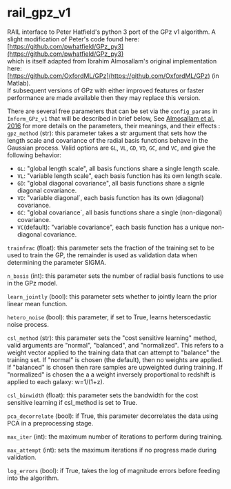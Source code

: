 # rail_gpz_v1
RAIL interface to Peter Hatfield's python 3 port of the GPz v1 algorithm.  A slight modification of Peter's code found here: <br>
[https://github.com/pwhatfield/GPz_py3](https://github.com/pwhatfield/GPz_py3)<br>
which is itself adapted from Ibrahim Almosallam's original implementation here:<br>
[https://github.com/OxfordML/GPz](https://github.com/OxfordML/GPz) (in Matlab).<br>
If subsequent versions of GPz with either improved features or faster performance are made available then they may replace this version.

There are several free parameters that can be set via the `config_params` in `Inform_GPz_v1` that will be described in brief below, See [Almosallam et al. 2016](https://ui.adsabs.harvard.edu/abs/2016MNRAS.462..726A/abstract) for more details on the parameters, their meanings, and their effects :<br>
`gpz_method` (str): this parameter takes a str argument that sets how the length scale and covariance of the radial basis functions behave in the Gaussian process.  Valid options are `GL`, `VL`, `GD`, `VD`, `GC`, and `VC`, and give the following behavior:<br>
- `GL`: "global length scale", all basis functions share a single length scale.<br>
- `VL`: "variable length scale", each basis function has its own length scale.<br>
- `GD`: "global diagonal covariance", all basis functions share a signle diagonal covariance.<br>
- `VD`: "variable diagonal`, each basis function has its own (diagonal) covariance.<br>
- `GC`: "global covariance`, all basis functions share a single (non-diagonal) covariance.<br>
- `VC`(default): "variable covariance", each basis function has a unique non-diagonal covariance.<br>

`trainfrac` (float): this parameter sets the fraction of the training set to be used to train the GP, the remainder is used as validation data when determining the parameter SIGMA.<br>

`n_basis` (int): this parameter sets the number of radial basis functions to use in the GPz model.<br>

`learn_jointly` (bool): this parameter sets whether to jointly learn the prior linear mean function.<br>

`hetero_noise` (bool): this parameter, if set to True, learns heterscedastic noise process.<br>

`csl_method` (str): this parameter sets the "cost sensitive learning" method, valid arguments are "normal", "balanced", and "normalized".  This refers to a weight vector applied to the training data that can attempt to "balance" the training set. If "normal" is chosen (the default), then no weights are applied.  If "balanced" is chosen then rare samples are upweighted during training.  If "normalized" is chosen the a a weight inversely proportional to redshift is applied to each galaxy: w=1/(1+z).<br>

`csl_binwidth` (float): this parameter sets the bandwidth for the cost sensitive learning if csl_method is set to True.<br>

`pca_decorrelate` (bool): if True, this parameter decorrelates the data using PCA in a preprocessing stage.<br>

`max_iter` (int): the maximum number of iterations to perform during training.<br>

`max_attempt` (int): sets the maximum iterations if no progress made during validation.<br>

`log_errors` (bool): if True, takes the log of magnitude errors before feeding into the algorithm.<br>


